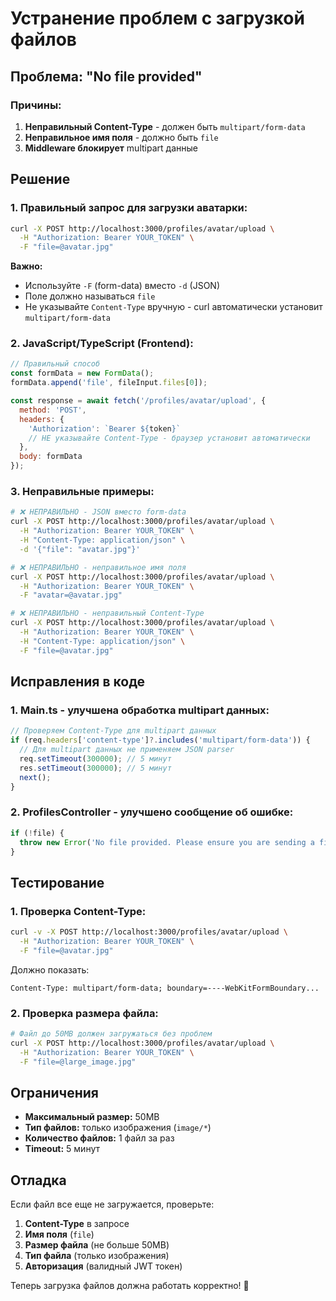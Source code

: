 # Устранение проблем с загрузкой файлов

## Проблема: "No file provided"

### Причины:
1. **Неправильный Content-Type** - должен быть `multipart/form-data`
2. **Неправильное имя поля** - должно быть `file`
3. **Middleware блокирует** multipart данные

## Решение

### 1. **Правильный запрос для загрузки аватарки:**

```bash
curl -X POST http://localhost:3000/profiles/avatar/upload \
  -H "Authorization: Bearer YOUR_TOKEN" \
  -F "file=@avatar.jpg"
```

**Важно:**
- Используйте `-F` (form-data) вместо `-d` (JSON)
- Поле должно называться `file`
- Не указывайте `Content-Type` вручную - curl автоматически установит `multipart/form-data`

### 2. **JavaScript/TypeScript (Frontend):**

```javascript
// Правильный способ
const formData = new FormData();
formData.append('file', fileInput.files[0]);

const response = await fetch('/profiles/avatar/upload', {
  method: 'POST',
  headers: {
    'Authorization': `Bearer ${token}`
    // НЕ указывайте Content-Type - браузер установит автоматически
  },
  body: formData
});
```

### 3. **Неправильные примеры:**

```bash
# ❌ НЕПРАВИЛЬНО - JSON вместо form-data
curl -X POST http://localhost:3000/profiles/avatar/upload \
  -H "Authorization: Bearer YOUR_TOKEN" \
  -H "Content-Type: application/json" \
  -d '{"file": "avatar.jpg"}'

# ❌ НЕПРАВИЛЬНО - неправильное имя поля
curl -X POST http://localhost:3000/profiles/avatar/upload \
  -H "Authorization: Bearer YOUR_TOKEN" \
  -F "avatar=@avatar.jpg"

# ❌ НЕПРАВИЛЬНО - неправильный Content-Type
curl -X POST http://localhost:3000/profiles/avatar/upload \
  -H "Authorization: Bearer YOUR_TOKEN" \
  -H "Content-Type: application/json" \
  -F "file=@avatar.jpg"
```

## Исправления в коде

### 1. **Main.ts** - улучшена обработка multipart данных:
```typescript
// Проверяем Content-Type для multipart данных
if (req.headers['content-type']?.includes('multipart/form-data')) {
  // Для multipart данных не применяем JSON parser
  req.setTimeout(300000); // 5 минут
  res.setTimeout(300000); // 5 минут
  next();
}
```

### 2. **ProfilesController** - улучшено сообщение об ошибке:
```typescript
if (!file) {
  throw new Error('No file provided. Please ensure you are sending a file with the field name "file" and Content-Type: multipart/form-data');
}
```

## Тестирование

### 1. **Проверка Content-Type:**
```bash
curl -v -X POST http://localhost:3000/profiles/avatar/upload \
  -H "Authorization: Bearer YOUR_TOKEN" \
  -F "file=@avatar.jpg"
```

Должно показать:
```
Content-Type: multipart/form-data; boundary=----WebKitFormBoundary...
```

### 2. **Проверка размера файла:**
```bash
# Файл до 50MB должен загружаться без проблем
curl -X POST http://localhost:3000/profiles/avatar/upload \
  -H "Authorization: Bearer YOUR_TOKEN" \
  -F "file=@large_image.jpg"
```

## Ограничения

- **Максимальный размер:** 50MB
- **Тип файлов:** только изображения (`image/*`)
- **Количество файлов:** 1 файл за раз
- **Timeout:** 5 минут

## Отладка

Если файл все еще не загружается, проверьте:

1. **Content-Type** в запросе
2. **Имя поля** (`file`)
3. **Размер файла** (не больше 50MB)
4. **Тип файла** (только изображения)
5. **Авторизация** (валидный JWT токен)

Теперь загрузка файлов должна работать корректно! 🎉
